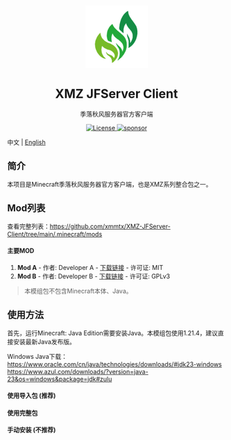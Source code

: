 <div align="center">
  <a href="https://www.xm233.cn/JFServer"><img width="144px" alt="logo" src="./logo.png"/></a>
  <h1 align="center">XMZ JFServer Client</h1>
  <p>季落秋风服务器官方客户端</p>
</div>

<div align="center">
  <a href="./LICENSE">
    <img src="https://img.shields.io/github/license/xmmtx/XMZ-JFServer-Client" alt="License" />
  </a>
  <a href="https://www.xm233.cn/sponsor">
    <img src="https://img.shields.io/badge/%24-sponsor-F87171.svg" alt="sponsor" />
  </a>
</div>

中文 | [English](./README_EN.md)
## 简介
本项目是Minecraft季落秋风服务器官方客户端，也是XMZ系列整合包之一。
## Mod列表
查看完整列表：https://github.com/xmmtx/XMZ-JFServer-Client/tree/main/.minecraft/mods
#### 主要MOD
1. **Mod A** - 作者: Developer A - [下载链接](https://example.com/modA) - 许可证: MIT
2. **Mod B** - 作者: Developer B - [下载链接](https://example.com/modB) - 许可证: GPLv3

> 本模组包不包含Minecraft本体、Java。

## 使用方法
首先，运行Minecraft: Java Edition需要安装Java。本模组包使用1.21.4，建议直接安装最新Java发布版。

Windows Java下载： <br>
https://www.oracle.com/cn/java/technologies/downloads/#jdk23-windows <br>
https://www.azul.com/downloads/?version=java-23&os=windows&package=jdk#zulu <br>
#### 使用导入包 (推荐)
#### 使用完整包
#### 手动安装 (不推荐)


